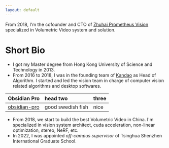 ```yaml
---
layout: default
---
```


From 2018, I'm the cofounder and CTO of [Zhuhai Prometheus Vision](https://www.prometh.xyz) specialized in Volumetric Video system and solution.

# Short Bio
- I got my Master degree from Hong Kong University of Science and Technology in 2013.
- From 2016 to 2018, I was in the founding team of [Kandao](https://www.kandaovr.com) as Head of Algorithm. I started and led the vision team in charge of computer vision related algorithms and desktop softwares. 

| Obsidian Pro | head two          | three |
|:-------------|:------------------|:------|
| [obsidian-pro](/assets/img/DSC06114-2.jpg) | good swedish fish | nice  |

- From 2018, we start to build the best Volumetric Video in China. I'm specialized in vision system architect, cuda acceleration, non-linear optimization, stereo, NeRF, etc.
- In 2022, I was appointed *off-campus supervisor* of Tsinghua Shenzhen International Graduate School.

